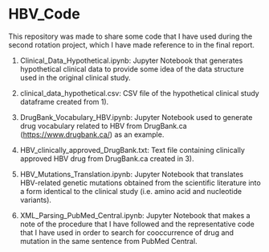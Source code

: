 # HBV_Code
This repository was made to share some code that I have used during the second rotation project, which I have made reference to in the final report. 

1) Clinical_Data_Hypothetical.ipynb: Jupyter Notebook that generates hypothetical clinical data to provide some idea of the data structure used in the original clinical study. 

2) clinical_data_hypothetical.csv: CSV file of the hypothetical clinical study dataframe created from 1). 

3) DrugBank_Vocabulary_HBV.ipynb: Jupyter Notebook used to generate drug vocabulary related to HBV from DrugBank.ca (https://www.drugbank.ca/) as an example.

4) HBV_clinically_approved_DrugBank.txt: Text file containing clinically approved HBV drug from DrugBank.ca created in 3). 

5) HBV_Mutations_Translation.ipynb: Jupyter Notebook that translates HBV-related genetic mutations obtained from the scientific literature into a form identical to the clinical study (i.e. amino acid and nucleotide variants). 

6) XML_Parsing_PubMed_Central.ipynb: Jupyter Notebook that makes a note of the procedure that I have followed and the representative code that I have used in order to search for cooccurrence of drug and mutation in the same sentence from PubMed Central. 
